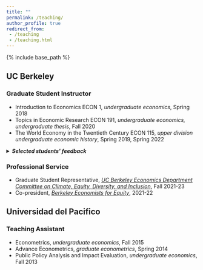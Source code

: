 ```yaml
---
title: ""
permalink: /teaching/
author_profile: true
redirect_from:
 - /teaching
 - /teaching.html
---
```

  {% include base_path %}
## UC Berkeley
### Graduate Student Instructor
* Introduction to Economics ECON 1, _undergraduate economics_, Spring 2018
* Topics in Economic Research ECON 191, _undergraduate economics, undergraduate thesis_, Fall 2020
* The World Economy in the Twentieth Century ECON 115, _upper division undergraduate economic history_, Spring 2019, Spring 2022

<details>
<summary> <em><strong>Selected students' feedback</strong></em></summary>

<blockquote>
"Joan's material was super organized and clear. She explained things well and simply. She was very accommodating and made the section worth coming to. She wanted students to do well."<br>
<br>
"Very prepared and has lots of knowledge about the material! Going to the section was always very helpful for my learning and helped me to understand the material better."<br>
<br>
"Joan prepares useful materials that review key points, presents questions for independent study, and allows questions. Joan also has a thorough knowledge of the subject."<br>
<br>
"She is very knowledgeable in the subject, and her teaching was very clear. Her slides are always neat and informative."
</blockquote>
</details>

### Professional Service
* Graduate Student Representative, [_UC Berkeley Economics Department Committee on Climate, Equity, Diversity, and Inclusion_](https://www.econ.berkeley.edu/content/climate-equity-diversity-and-inclusion), Fall 2021-23
* Co-president, [_Berkeley Economists for Equity_](https://berkeleyeconomistsforequity.weebly.com), 2021-22

## Universidad del Pacifico
### Teaching Assistant
* Econometrics, _undergraduate economics_, Fall 2015
* Advance Econometrics, _graduate econometrics_, Spring 2014
* Public Policy Analysis and Impact Evaluation, _undergraduate economics_, Fall 2013
